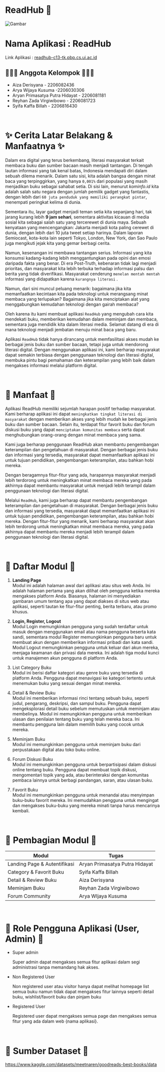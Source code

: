 # ReadHub 📘

![Gambar](https://user-images.githubusercontent.com/119391657/274220189-b1b56c7b-ab75-436d-acce-fecd40950538.png)

# Nama Aplikasi : ReadHub	

Link Aplikasi : [readhub-c13-tk.pbp.cs.ui.ac.id](readhub-c13-tk.pbp.cs.ui.ac.id)

## 🙋🏻‍♀️ Anggota Kelompok	🙋🏻‍♂️
* Aiza Derisyana - 2206082436
* Arya Wijaya Kusuma -2206030306
* Aryan Primasatya Putra Hidayat - 2206081181
* Reyhan Zada Virgiwibowo - 2206081723
* Syifa Kaffa Billah - 2206816430

<br>

# ✨ Cerita Latar Belakang & Manfaatnya ✨

Dalam era digital yang terus berkembang, literasi masyarakat terkait membaca buku dan sumber bacaan masih menjadi tantangan.  Di tengah lautan informasi yang tak kenal batas, Indonesia mendapati diri dalam sebuah dilema menarik. Dalam satu sisi, kita adalah bangsa dengan minat baca yang terpinggirkan, yang hanya `0,001%` dari populasi yang masih menjadikan buku sebagai sahabat setia. Di sisi lain, menurut *kominfo.id* kita adalah salah satu negara dengan jumlah pemilik gadget yang fantastis, dengan lebih dari `60 juta penduduk yang memiliki perangkat pintar`, menempati peringkat kelima di dunia.

Sementara itu, layar gadget menjadi teman setia kita sepanjang hari, tak jarang kurang lebih **9 jam sehari**, sementara aktivitas kicauan di media sosial kita sebagai salah satu yang tercerewet di dunia maya. Sebuah kenyataan yang mencengangkan: Jakarta menjadi kota paling cerewet di dunia, dengan lebih dari 10 juta tweet setiap harinya. Dalam laporan Semiocast, kota-kota lain seperti Tokyo, London, New York, dan Sao Paulo juga mengikuti jejak kita yang gemar berbagi cerita.

Namun, kesenangan ini membawa tantangan serius. Informasi yang kita konsumsi kadang-kadang lebih menggantungkan pada opini dan emosi daripada fakta yang benar. Di era Post-Truth, kebenaran tidak lagi menjadi prioritas, dan masyarakat kita lebih terbuka terhadap informasi palsu dan berita yang tidak diverifikasi. Masyarakat cenderung `menelan mentah mentah` informasi yang didapatkan karena `kurangnya literasi` .

Namun, dari sini muncul peluang menarik: bagaimana jika kita memanfaatkan kecintaan kita pada teknologi untuk merangsang minat membaca yang terlupakan? Bagaimana jika kita menciptakan alat yang menggabungkan kemudahan teknologi dengan gairah membaca?

Oleh karena itu kami membuat aplikasi `ReadHub` yang mengubah cara kita mendekati buku, memberikan kemudahan dalam meminjam dan membaca, sementara juga mendidik kita dalam literasi media. Selamat datang di era di mana teknologi menjadi jembatan menuju minat baca yang baru. 

Aplikasi `ReadHub` tidak hanya dirancang untuk memfasilitasi akses mudah ke berbagai jenis buku dan sumber bacaan, tetapi juga untuk mendorong literasi digital. Dengan menggunakan aplikasi ini, kami berharap masyarakat dapat semakin terbiasa dengan penggunaan teknologi dan literasi digital, membuka pintu bagi pemahaman dan keterampilan yang lebih baik dalam mengakses informasi melalui platform digital.

<br>


# 💫 Manfaat 💫
Aplikasi ReadHub memiliki sejumlah harapan positif terhadap masyarakat. Kami berharap aplikasi ini dapat `meningkatkan tingkat literasi di masyarakat` dengan memberikan akses yang lebih mudah ke berbagai jenis buku dan sumber bacaan. Selain itu, terdapat fitur favorit buku dan forum diskusi buku yang dapat `menciptakan komunitas membaca` serta dapat menghubungkan orang-orang dengan minat membaca yang sama.

Kami juga berharap penggunaan ReadHub akan membantu pengembangan keterampilan dan pengetahuan di masyarakat. Dengan berbagai jenis buku dan informasi yang tersedia, masyarakat dapat memanfaatkan aplikasi ini untuk tujuan pendidikan, pengembangan keterampilan, atau bahkan hobi mereka.

Dengan beragamnya fitur-fitur yang ada, harapannya masyarakat menjadi lebih terdorong untuk meningkatkan minat membaca mereka yang pada akhirnya dapat  membantu masyarakat untuk menjadi lebih terampil dalam penggunaan teknologi dan literasi digital.

Melalui `ReadHub`, kami juga berharap dapat membantu pengembangan keterampilan dan pengetahuan di masyarakat. Dengan berbagai jenis buku dan informasi yang tersedia, masyarakat dapat memanfaatkan aplikasi ini untuk tujuan pendidikan, pengembangan keterampilan, atau bahkan hobi mereka. Dengan fitur-fitur yang menarik, kami berharap masyarakat akan lebih terdorong untuk meningkatkan minat membaca mereka, yang pada akhirnya dapat membantu mereka menjadi lebih terampil dalam penggunaan teknologi dan literasi digital.

<br>

# 💼  Daftar Modul 💼
1. **Landing Page** <br> 
Modul ini adalah halaman awal dari aplikasi atau situs web Anda. Ini adalah halaman pertama yang akan dilihat oleh pengguna ketika mereka mengakses platform Anda. Biasanya, halaman ini menyediakan gambaran umum tentang apa yang dapat diakses di situs web atau aplikasi, seperti tautan ke fitur-fitur penting, berita terbaru, atau promo khusus.

2. **Login, Register, Logout** <br>
Modul Login memungkinkan pengguna yang sudah terdaftar untuk masuk dengan menggunakan email atau nama pengguna beserta kata sandi, sementara modul Register memungkinkan pengguna baru untuk membuat akun dengan memberikan informasi pribadi dan kata sandi. Modul Logout memungkinkan pengguna untuk keluar dari akun mereka, menjaga keamanan dan privasi data mereka. Ini adalah tiga modul kunci untuk manajemen akun pengguna di platform Anda.

3.  List Category Buku  <br>
Modul ini berisi daftar kategori atau genre buku yang tersedia di platform Anda. Pengguna dapat menavigasi ke kategori tertentu untuk menemukan buku yang sesuai dengan minat mereka.

4. Detail & Review Buku <br>
Modul ini memberikan informasi rinci tentang sebuah buku, seperti judul, pengarang, deskripsi, dan sampul buku. Pengguna dapat mengeksplorasi detail buku sebelum memutuskan untuk meminjam atau membelinya.  Modul ini memungkinkan pengguna untuk memberikan ulasan dan penilaian tentang buku yang telah mereka baca. Ini membantu pengguna lain dalam memilih buku yang cocok untuk mereka.

5. Meminjam Buku <br>
Modul ini memungkinkan pengguna untuk meminjam buku dari perpustakaan digital atau toko buku online. 

6. Forum Diskusi Buku <br>
Modul ini memungkinkan pengguna untuk berpartisipasi dalam diskusi online tentang buku. Pengguna dapat membuat topik diskusi, mengomentari topik yang ada, atau berinteraksi dengan komunitas pembaca lainnya untuk berbagi pandangan, saran, atau ulasan buku.

7. Favorit Buku   <br>
Modul ini memungkinkan pengguna untuk menandai atau menyimpan buku-buku favorit mereka. Ini memudahkan pengguna untuk mengingat dan mengakses buku-buku yang mereka minati tanpa harus mencarinya kembali.

<br>

# 💼 Pembagian Modul 💼

|Modul  |Tugas  |
|---  |---|
|Landing Page & Autentifikasi | Aryan Primasatya Putra Hidayat |
|Category & Favorit Buku | Syifa Kaffa Billah |
|Detail & Review Buku | Aiza Derisyana |
|Meminjam Buku| Reyhan Zada Virgiwibowo|
|Forum Community| Arya WIjaya Kusuma|

<br>

# 🌈 Role Pengguna Aplikasi (User, Admin) 🌈
- Super admin 

  Super admin dapat mengakses semua fitur aplikasi dalam segi administrasi tanpa memandang hak akses.

- Non Registered User

  Non registered user atau visitor hanya dapat melihat homepage list semua buku namun tidak dapat mengakses fitur lainnya seperti detail buku, wishlist/favorit buku dan pinjam buku

- Registered User
  
  Registered user dapat mengakses semua page dan mengakses semua fitur yang ada dalam web {nama aplikasi}.

<br>

# 🔗 Sumber Dataset	🔗

https://www.kaggle.com/datasets/meetnaren/goodreads-best-books/data
